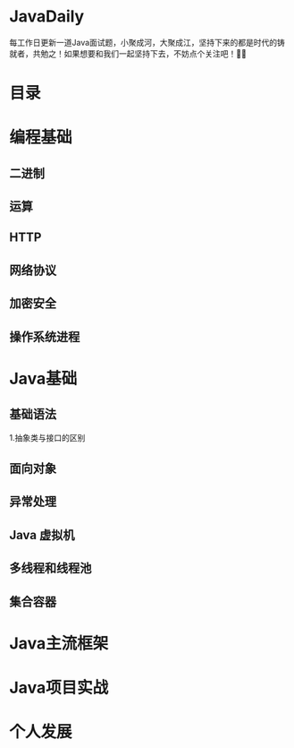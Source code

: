 # JavaDaily

每工作日更新一道Java面试题，小聚成河，大聚成江，坚持下来的都是时代的铸就者，共勉之！如果想要和我们一起坚持下去，不妨点个关注吧！🏳️‍🌈

# 目录
# 编程基础

## 二进制
## 运算
## HTTP
## 网络协议
## 加密安全
## 操作系统进程

# Java基础

## 基础语法

1.抽象类与接口的区别 


## 面向对象



## 异常处理

## Java 虚拟机

## 多线程和线程池

## 集合容器

# Java主流框架



# Java项目实战

# 个人发展

